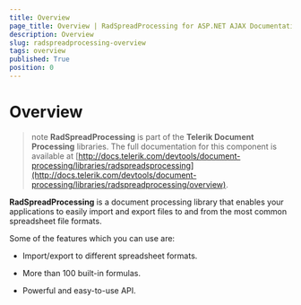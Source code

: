 ```yaml
---
title: Overview
page_title: Overview | RadSpreadProcessing for ASP.NET AJAX Documentation
description: Overview
slug: radspreadprocessing-overview
tags: overview
published: True
position: 0
---
```


# Overview

>note **RadSpreadProcessing** is part of the **Telerik Document Processing** libraries. The full documentation for this component is available at [http://docs.telerik.com/devtools/document-processing/libraries/radspreadsprocessing](http://docs.telerik.com/devtools/document-processing/libraries/radspreadprocessing/overview).

      



__RadSpreadProcessing__ is a document processing library that enables your applications to easily import and export files to and from the most common spreadsheet file formats.

Some of the features which you can use are:
        

* Import/export to different spreadsheet formats.
            

* More than 100 built-in formulas.
            

* Powerful and easy-to-use API.
            